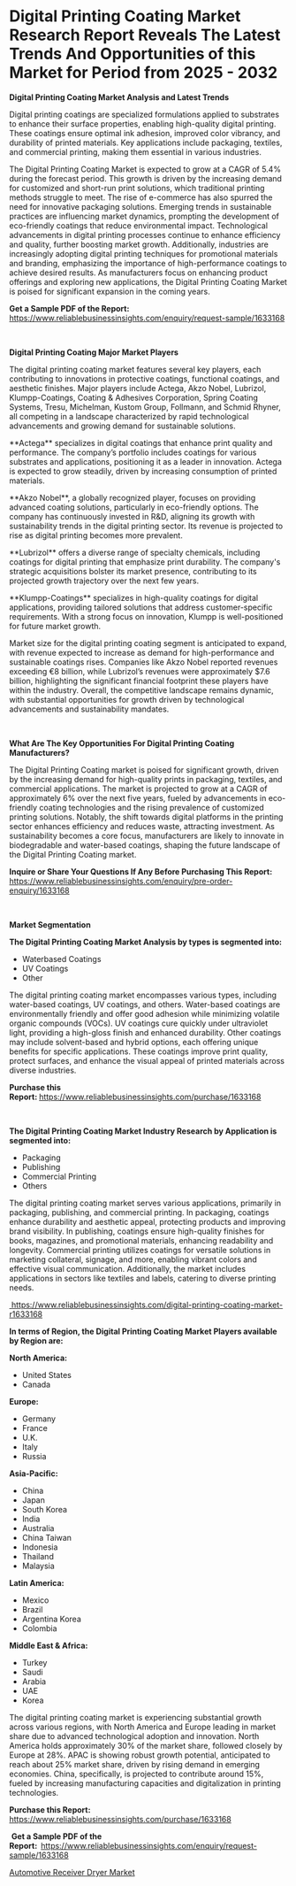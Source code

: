 <p><h1>Digital Printing Coating Market Research Report Reveals The Latest Trends And Opportunities of this Market for Period from 2025 - 2032</h1></p><p><strong>Digital Printing Coating Market Analysis and Latest Trends</strong></p>
<p><p>Digital printing coatings are specialized formulations applied to substrates to enhance their surface properties, enabling high-quality digital printing. These coatings ensure optimal ink adhesion, improved color vibrancy, and durability of printed materials. Key applications include packaging, textiles, and commercial printing, making them essential in various industries.</p><p>The Digital Printing Coating Market is expected to grow at a CAGR of 5.4% during the forecast period. This growth is driven by the increasing demand for customized and short-run print solutions, which traditional printing methods struggle to meet. The rise of e-commerce has also spurred the need for innovative packaging solutions. Emerging trends in sustainable practices are influencing market dynamics, prompting the development of eco-friendly coatings that reduce environmental impact. Technological advancements in digital printing processes continue to enhance efficiency and quality, further boosting market growth. Additionally, industries are increasingly adopting digital printing techniques for promotional materials and branding, emphasizing the importance of high-performance coatings to achieve desired results. As manufacturers focus on enhancing product offerings and exploring new applications, the Digital Printing Coating Market is poised for significant expansion in the coming years.</p></p>
<p><strong>Get a Sample PDF of the Report:&nbsp;</strong> <a href="https://www.reliablebusinessinsights.com/enquiry/request-sample/1633168?utm_campaign=3283&utm_medium=2&utm_source=Github&utm_content=ia&utm_term=29032025&utm_id=digital-printing-coating">https://www.reliablebusinessinsights.com/enquiry/request-sample/1633168</a></p>
<p>&nbsp;</p>
<p><strong>Digital Printing Coating Major Market Players</strong></p>
<p><p>The digital printing coating market features several key players, each contributing to innovations in protective coatings, functional coatings, and aesthetic finishes. Major players include Actega, Akzo Nobel, Lubrizol, Klumpp-Coatings, Coating & Adhesives Corporation, Spring Coating Systems, Tresu, Michelman, Kustom Group, Follmann, and Schmid Rhyner, all competing in a landscape characterized by rapid technological advancements and growing demand for sustainable solutions.</p><p>**Actega** specializes in digital coatings that enhance print quality and performance. The company’s portfolio includes coatings for various substrates and applications, positioning it as a leader in innovation. Actega is expected to grow steadily, driven by increasing consumption of printed materials.</p><p>**Akzo Nobel**, a globally recognized player, focuses on providing advanced coating solutions, particularly in eco-friendly options. The company has continuously invested in R&D, aligning its growth with sustainability trends in the digital printing sector. Its revenue is projected to rise as digital printing becomes more prevalent.</p><p>**Lubrizol** offers a diverse range of specialty chemicals, including coatings for digital printing that emphasize print durability. The company's strategic acquisitions bolster its market presence, contributing to its projected growth trajectory over the next few years.</p><p>**Klumpp-Coatings** specializes in high-quality coatings for digital applications, providing tailored solutions that address customer-specific requirements. With a strong focus on innovation, Klumpp is well-positioned for future market growth.</p><p>Market size for the digital printing coating segment is anticipated to expand, with revenue expected to increase as demand for high-performance and sustainable coatings rises. Companies like Akzo Nobel reported revenues exceeding €8 billion, while Lubrizol’s revenues were approximately $7.6 billion, highlighting the significant financial footprint these players have within the industry. Overall, the competitive landscape remains dynamic, with substantial opportunities for growth driven by technological advancements and sustainability mandates.</p></p>
<p>&nbsp;</p>
<p><strong>What Are The Key Opportunities For Digital Printing Coating Manufacturers?</strong></p>
<p><p>The Digital Printing Coating market is poised for significant growth, driven by the increasing demand for high-quality prints in packaging, textiles, and commercial applications. The market is projected to grow at a CAGR of approximately 6% over the next five years, fueled by advancements in eco-friendly coating technologies and the rising prevalence of customized printing solutions. Notably, the shift towards digital platforms in the printing sector enhances efficiency and reduces waste, attracting investment. As sustainability becomes a core focus, manufacturers are likely to innovate in biodegradable and water-based coatings, shaping the future landscape of the Digital Printing Coating market.</p></p>
<p><strong>Inquire or Share Your Questions If Any Before Purchasing This Report:</strong> <a href="https://www.reliablebusinessinsights.com/enquiry/pre-order-enquiry/1633168?utm_campaign=3283&utm_medium=2&utm_source=Github&utm_content=ia&utm_term=29032025&utm_id=digital-printing-coating">https://www.reliablebusinessinsights.com/enquiry/pre-order-enquiry/1633168</a></p>
<p>&nbsp;</p>
<p><strong>Market Segmentation</strong></p>
<p><strong>The Digital Printing Coating Market Analysis by types is segmented into:</strong></p>
<p><ul><li>Waterbased Coatings</li><li>UV Coatings</li><li>Other</li></ul></p>
<p><p>The digital printing coating market encompasses various types, including water-based coatings, UV coatings, and others. Water-based coatings are environmentally friendly and offer good adhesion while minimizing volatile organic compounds (VOCs). UV coatings cure quickly under ultraviolet light, providing a high-gloss finish and enhanced durability. Other coatings may include solvent-based and hybrid options, each offering unique benefits for specific applications. These coatings improve print quality, protect surfaces, and enhance the visual appeal of printed materials across diverse industries.</p></p>
<p><strong>Purchase this Report:&nbsp;</strong><a href="https://www.reliablebusinessinsights.com/purchase/1633168?utm_campaign=3283&utm_medium=2&utm_source=Github&utm_content=ia&utm_term=29032025&utm_id=digital-printing-coating">https://www.reliablebusinessinsights.com/purchase/1633168</a></p>
<p>&nbsp;</p>
<p><strong>The Digital Printing Coating Market Industry Research by Application is segmented into:</strong></p>
<p><ul><li>Packaging</li><li>Publishing</li><li>Commercial Printing</li><li>Others</li></ul></p>
<p><p>The digital printing coating market serves various applications, primarily in packaging, publishing, and commercial printing. In packaging, coatings enhance durability and aesthetic appeal, protecting products and improving brand visibility. In publishing, coatings ensure high-quality finishes for books, magazines, and promotional materials, enhancing readability and longevity. Commercial printing utilizes coatings for versatile solutions in marketing collateral, signage, and more, enabling vibrant colors and effective visual communication. Additionally, the market includes applications in sectors like textiles and labels, catering to diverse printing needs.</p></p>
<p><a href="https://www.reliablebusinessinsights.com/digital-printing-coating-market-r1633168?utm_campaign=3283&utm_medium=2&utm_source=Github&utm_content=ia&utm_term=29032025&utm_id=digital-printing-coating">&nbsp;https://www.reliablebusinessinsights.com/digital-printing-coating-market-r1633168</a></p>
<p><strong>In terms of Region, the Digital Printing Coating Market Players available by Region are:</strong></p>
<p>
    <p> <strong> North America: </strong>
        <ul>
            <li>United States</li>
            <li>Canada</li>
        </ul>
        </p> 
    <p> <strong> Europe: </strong>
        <ul>
            <li>Germany</li>
            <li>France</li>
            <li>U.K.</li>
            <li>Italy</li>
            <li>Russia</li>
        </ul>
        </p> 
    <p> <strong> Asia-Pacific: </strong>
        <ul>
            <li>China</li>
            <li>Japan</li>
            <li>South Korea</li>
            <li>India</li>
            <li>Australia</li>
            <li>China Taiwan</li>
            <li>Indonesia</li>
            <li>Thailand</li>
            <li>Malaysia</li>
        </ul>
        </p> 
    <p> <strong> Latin America: </strong>
        <ul>
            <li>Mexico</li>
            <li>Brazil</li>
            <li>Argentina Korea</li>
            <li>Colombia</li>
        </ul>
        </p> 
    <p> <strong> Middle East & Africa: </strong>
        <ul>
            <li>Turkey</li>
            <li>Saudi</li>
            <li>Arabia</li>
            <li>UAE</li>
            <li>Korea</li>
        </ul>
    </p>
    </p>
<p><p>The digital printing coating market is experiencing substantial growth across various regions, with North America and Europe leading in market share due to advanced technological adoption and innovation. North America holds approximately 30% of the market share, followed closely by Europe at 28%. APAC is showing robust growth potential, anticipated to reach about 25% market share, driven by rising demand in emerging economies. China, specifically, is projected to contribute around 15%, fueled by increasing manufacturing capacities and digitalization in printing technologies.</p></p>
<p><strong>Purchase this Report: </strong><a href="https://www.reliablebusinessinsights.com/purchase/1633168?utm_campaign=3283&utm_medium=2&utm_source=Github&utm_content=ia&utm_term=29032025&utm_id=digital-printing-coating">https://www.reliablebusinessinsights.com/purchase/1633168</a></p>
<p>&nbsp;<strong>Get a Sample PDF of the Report:&nbsp;&nbsp;</strong><a href="https://www.reliablebusinessinsights.com/enquiry/request-sample/1633168?utm_campaign=3283&utm_medium=2&utm_source=Github&utm_content=ia&utm_term=29032025&utm_id=digital-printing-coating">https://www.reliablebusinessinsights.com/enquiry/request-sample/1633168</a></p>
<p><strong></strong></p>
<p><p><a href="https://github.com/boccalyver5k/Market-Research-Report-List-1/blob/main/automotive-receiver-dryer-market.md?utm_campaign=3283&utm_medium=2&utm_source=Github&utm_content=ia&utm_term=29032025&utm_id=digital-printing-coating">Automotive Receiver Dryer Market</a></p></p>